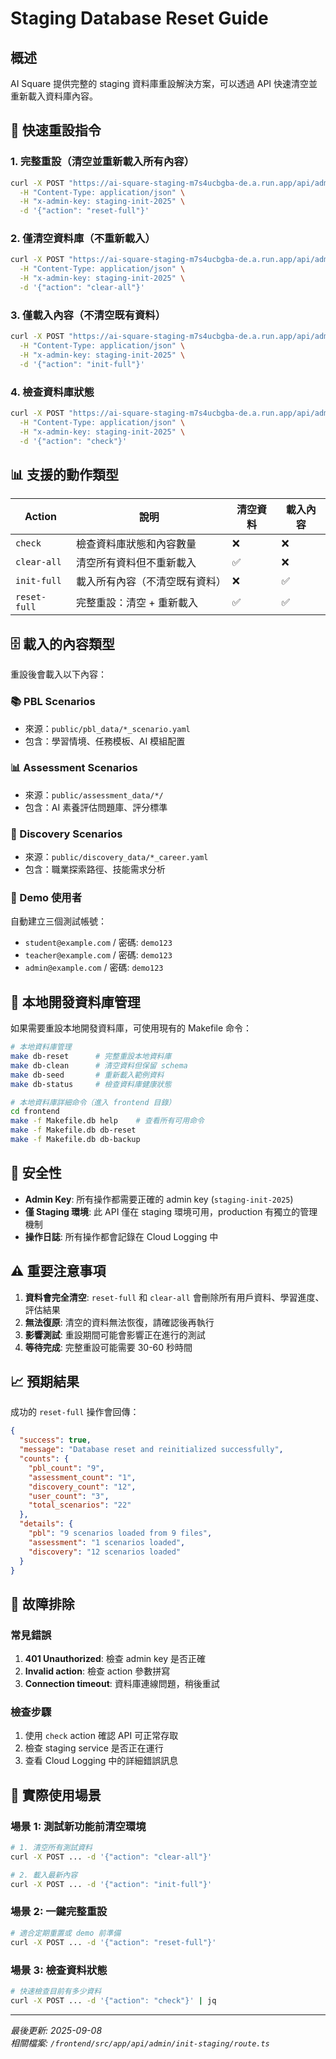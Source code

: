 # Staging Database Reset Guide

## 概述

AI Square 提供完整的 staging 資料庫重設解決方案，可以透過 API 快速清空並重新載入資料庫內容。

## 🚀 快速重設指令

### 1. 完整重設（清空並重新載入所有內容）
```bash
curl -X POST "https://ai-square-staging-m7s4ucbgba-de.a.run.app/api/admin/init-staging" \
  -H "Content-Type: application/json" \
  -H "x-admin-key: staging-init-2025" \
  -d '{"action": "reset-full"}'
```

### 2. 僅清空資料庫（不重新載入）
```bash
curl -X POST "https://ai-square-staging-m7s4ucbgba-de.a.run.app/api/admin/init-staging" \
  -H "Content-Type: application/json" \
  -H "x-admin-key: staging-init-2025" \
  -d '{"action": "clear-all"}'
```

### 3. 僅載入內容（不清空既有資料）
```bash
curl -X POST "https://ai-square-staging-m7s4ucbgba-de.a.run.app/api/admin/init-staging" \
  -H "Content-Type: application/json" \
  -H "x-admin-key: staging-init-2025" \
  -d '{"action": "init-full"}'
```

### 4. 檢查資料庫狀態
```bash
curl -X POST "https://ai-square-staging-m7s4ucbgba-de.a.run.app/api/admin/init-staging" \
  -H "Content-Type: application/json" \
  -H "x-admin-key: staging-init-2025" \
  -d '{"action": "check"}'
```

## 📊 支援的動作類型

| Action | 說明 | 清空資料 | 載入內容 |
|--------|------|----------|----------|
| `check` | 檢查資料庫狀態和內容數量 | ❌ | ❌ |
| `clear-all` | 清空所有資料但不重新載入 | ✅ | ❌ |
| `init-full` | 載入所有內容（不清空既有資料） | ❌ | ✅ |
| `reset-full` | 完整重設：清空 + 重新載入 | ✅ | ✅ |

## 🗄️ 載入的內容類型

重設後會載入以下內容：

### 📚 PBL Scenarios
- 來源：`public/pbl_data/*_scenario.yaml`
- 包含：學習情境、任務模板、AI 模組配置

### 📊 Assessment Scenarios  
- 來源：`public/assessment_data/*/`
- 包含：AI 素養評估問題庫、評分標準

### 🎯 Discovery Scenarios
- 來源：`public/discovery_data/*_career.yaml`
- 包含：職業探索路徑、技能需求分析

### 👤 Demo 使用者
自動建立三個測試帳號：
- `student@example.com` / 密碼: `demo123`
- `teacher@example.com` / 密碼: `demo123`  
- `admin@example.com` / 密碼: `demo123`

## 🔧 本地開發資料庫管理

如果需要重設本地開發資料庫，可使用現有的 Makefile 命令：

```bash
# 本地資料庫管理
make db-reset      # 完整重設本地資料庫
make db-clean      # 清空資料但保留 schema
make db-seed       # 重新載入範例資料
make db-status     # 檢查資料庫健康狀態

# 本地資料庫詳細命令（進入 frontend 目錄）
cd frontend
make -f Makefile.db help    # 查看所有可用命令
make -f Makefile.db db-reset
make -f Makefile.db db-backup
```

## 🔑 安全性

- **Admin Key**: 所有操作都需要正確的 admin key (`staging-init-2025`)
- **僅 Staging 環境**: 此 API 僅在 staging 環境可用，production 有獨立的管理機制
- **操作日誌**: 所有操作都會記錄在 Cloud Logging 中

## ⚠️ 重要注意事項

1. **資料會完全清空**: `reset-full` 和 `clear-all` 會刪除所有用戶資料、學習進度、評估結果
2. **無法復原**: 清空的資料無法恢復，請確認後再執行
3. **影響測試**: 重設期間可能會影響正在進行的測試
4. **等待完成**: 完整重設可能需要 30-60 秒時間

## 📈 預期結果

成功的 `reset-full` 操作會回傳：

```json
{
  "success": true,
  "message": "Database reset and reinitialized successfully",
  "counts": {
    "pbl_count": "9",
    "assessment_count": "1", 
    "discovery_count": "12",
    "user_count": "3",
    "total_scenarios": "22"
  },
  "details": {
    "pbl": "9 scenarios loaded from 9 files",
    "assessment": "1 scenarios loaded",
    "discovery": "12 scenarios loaded"
  }
}
```

## 🐛 故障排除

### 常見錯誤

1. **401 Unauthorized**: 檢查 admin key 是否正確
2. **Invalid action**: 檢查 action 參數拼寫
3. **Connection timeout**: 資料庫連線問題，稍後重試

### 檢查步驟

1. 使用 `check` action 確認 API 可正常存取
2. 檢查 staging service 是否正在運行
3. 查看 Cloud Logging 中的詳細錯誤訊息

## 🚀 實際使用場景

### 場景 1: 測試新功能前清空環境
```bash
# 1. 清空所有測試資料
curl -X POST ... -d '{"action": "clear-all"}'

# 2. 載入最新內容
curl -X POST ... -d '{"action": "init-full"}'
```

### 場景 2: 一鍵完整重設
```bash
# 適合定期重置或 demo 前準備
curl -X POST ... -d '{"action": "reset-full"}'
```

### 場景 3: 檢查資料狀態
```bash
# 快速檢查目前有多少資料
curl -X POST ... -d '{"action": "check"}' | jq
```

---

*最後更新: 2025-09-08*  
*相關檔案: `/frontend/src/app/api/admin/init-staging/route.ts`*